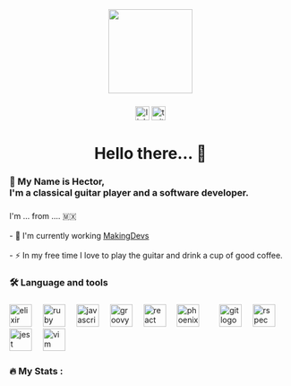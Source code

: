 <div align="center">
<img height="150" src="https://art.pixilart.com/sr2712ab0b35ecd.gif"  />
</div>

###

<div align="center">
<img src="https://www.linkedin.com/in/ghector6/" height="25" alt="linkedin logo"  />
<img src="https://x.com/GHector6" height="25" alt="twitter logo"  />
</div>

###

<h1 align="center">Hello there... 🌟</h1>

###

<h3 align="left">👾 My Name is Hector, <br>I'm  a classical guitar player and a software developer.</h3>

###

<p align="left">I'm ... from .... 🇲🇽<br><br>- 🔭 I'm currently working <a href="https://www.makingdevs.com/">MakingDevs</a>
<br><br>- ⚡ In my free time I love to play the guitar and drink a cup of good coffee.</p>

###

<h3 align="left">🛠 Language and tools</h3>

###

<div align="left">
<img src="https://cdn.jsdelivr.net/gh/devicons/devicon/icons/elixir/elixir-original.svg" height="40" alt="elixir logo"  />
<img width="12" />
<img src="https://cdn.jsdelivr.net/gh/devicons/devicon/icons/ruby/ruby-original.svg" height="40" alt="ruby logo"  />
<img width="12" />
<img src="https://cdn.jsdelivr.net/gh/devicons/devicon/icons/javascript/javascript-original.svg" height="40" alt="javascript logo"  />
<img width="12" />
<img src="https://cdn.jsdelivr.net/gh/devicons/devicon/icons/groovy/groovy-original.svg" height="40" alt="groovy logo"  />
<img width="12" />
<img src="https://cdn.jsdelivr.net/gh/devicons/devicon/icons/react/react-original.svg" height="40" alt="react logo"  />
<img width="12" />
<img src="https://cdn.jsdelivr.net/gh/devicons/devicon/icons/phoenix/phoenix-original.svg" height="40" alt="phoenix logo"  />
<img width="12" />
<img width="12" />
<img src="https://cdn.jsdelivr.net/gh/devicons/devicon/icons/git/git-original.svg" height="40" alt="git logo"  />
<img width="12" />
<img src="https://cdn.jsdelivr.net/gh/devicons/devicon/icons/rspec/rspec-original.svg" height="40" alt="rspec logo"  />
<img width="12" />
<img src="https://cdn.jsdelivr.net/gh/devicons/devicon/icons/jest/jest-plain.svg" height="40" alt="jest logo"  />
<img width="12" />
<img src="https://cdn.jsdelivr.net/gh/devicons/devicon/icons/vim/vim-original.svg" height="40" alt="vim logo"  />
</div>

###

<h3 align="left">🔥   My Stats :</h3>

###
